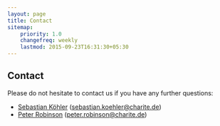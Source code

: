 ```yaml
---
layout: page
title: Contact
sitemap:
    priority: 1.0
    changefreq: weekly
    lastmod: 2015-09-23T16:31:30+05:30
---
```



 
## Contact

Please do not hesitate to contact us if you have any further questions:

 * [Sebastian Köhler](http://drseb.github.io/) (sebastian.koehler@charite.de)
 * [Peter Robinson](http://compbio.charite.de/) (peter.robinson@charite.de)


